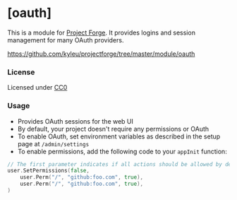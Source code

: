 # [oauth]

This is a module for [Project Forge](https://projectforge.dev). It provides logins and session management for many OAuth providers.

https://github.com/kyleu/projectforge/tree/master/module/oauth

### License

Licensed under [CC0](https://creativecommons.org/share-your-work/public-domain/cc0)

### Usage

- Provides OAuth sessions for the web UI
- By default, your project doesn't require any permissions or OAuth
- To enable OAuth, set environment variables as described in the setup page at `/admin/settings`
- To enable permissions, add the following code to your `appInit` function:
```go
// The first parameter indicates if all actions should be allowed by default
user.SetPermissions(false,
    user.Perm("/", "github:foo.com", true),
    user.Perm("/", "github:foo.com", true),
)
```
